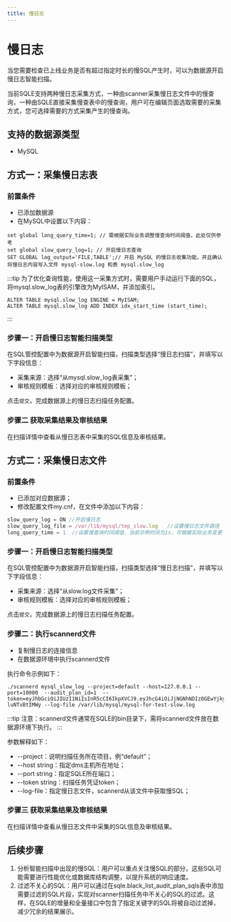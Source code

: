 ```yaml
---
title: 慢日志
---
```


# 慢日志
当您需要检查已上线业务是否有超过指定时长的慢SQL产生时，可以为数据源开启慢日志智能扫描。

当前SQLE支持两种慢日志采集方式，一种由scanner采集慢日志文件中的慢查询，一种由SQLE直接采集慢查表中的慢查询，用户可在编辑页面选取需要的采集方式，您可选择需要的方式采集产生的慢查询。

## 支持的数据源类型
* MySQL

## 方式一：采集慢日志表
### 前置条件
* 已添加数据源
* 在MySQL中设置以下内容：
```
set global long_query_time=1; // 需根据实际业务调整慢查询时间阈值，此处仅供参考
set global slow_query_log=1; // 开启慢日志查询
SET GLOBAL log_output='FILE,TABLE';// 开启 MySQL 的慢日志收集功能，并且确认将慢日志内容写入文件 mysql-slow.log 和表 mysql.slow_log
```
:::tip
为了优化查询性能，使用这一采集方式时，需要用户手动运行下面的SQL，将mysql.slow_log表的引擎改为MyISAM，并添加索引。
```
ALTER TABLE mysql.slow_log ENGINE = MyISAM;
ALTER TABLE mysql.slow_log ADD INDEX idx_start_time (start_time);
```
:::

### 步骤一：开启慢日志智能扫描类型

在SQL管控配置中为数据源开启智能扫描，扫描类型选择“慢日志扫描”，并填写以下字段信息：

* 采集来源：选择“从mysql.slow_log表采集”；
* 审核规则模板：选择对应的审核规则模板；

点击`提交`，完成数据源上的慢日志扫描任务配置。


### 步骤二 获取采集结果及审核结果
在扫描详情中查看从慢日志表中采集的SQL信息及审核结果。



## 方式二：采集慢日志文件

### 前置条件
* 已添加对应数据源；
* 修改配置文件my.cnf，在文件中添加以下内容：
```jsx title="my.cnf"
slow_query_log = ON //开启慢日志
slow_query_log_file = /var/lib/mysql/tmp_slow.log   //设置慢日志文件路径
long_query_time = 1  //设置慢查询时间阈值，当前示例时间为1s，可根据实际业务变更
```

### 步骤一：开启慢日志智能扫描类型

在SQL管控配置中为数据源开启智能扫描，扫描类型选择“慢日志扫描”，并填写以下字段信息：

* 采集来源：选择“从slow.log文件采集”；
* 审核规则模板：选择对应的审核规则模板；

点击`提交`，完成数据源上的慢日志扫描任务配置。

### 步骤二：执行scannerd文件

* 复制慢日志的连接信息
* 在数据源环境中执行scannerd文件

执行命令示例如下：

```
./scannerd mysql_slow_log --project=default --host=127.0.0.1 --port=10000  --audit_plan_id=1  --token=eyJhbGciOiJIUzI1NiIsInR5cCI6IkpXVCJ9.eyJhcG4iOiJjNGNhNDIzOGEwYjkyMzgyMGRjYzUwOWE2Zjc1ODQ5YiIsImV4cCI6MTc1NDAzNjEyOCwiaXNzIjoiYWN0aW9udGVjaCBkbXMiLCJ1aWQiOiI3MDAyMDAifQ.gUE0fNLjAJAWXK7sPydEN8zQ96gStxa-luNTvBtIMWy --log-file /var/lib/mysql/mysql-for-test-slow.log
```

:::tip
注意：scannerd文件通常在SQLE的bin目录下，需将scannerd文件放在数据源环境下执行。
::: 

参数解释如下：

* --project：说明扫描任务所在项目，例“default”；
* --host string：指定dms主机所在地址；
* --port string：指定SQLE所在端口；
* --token string：扫描任务凭证token；
* --log-file：指定慢日志文件，scannerd从该文件中获取慢SQL；

### 步骤三 获取采集结果及审核结果
在扫描详情中查看从慢日志文件中采集的SQL信息及审核结果。


## 后续步骤
1. 分析智能扫描中出现的慢SQL：用户可以重点关注慢SQL的部分，这些SQL可能需要进行性能优化或数据库结构调整，以提升系统的响应速度。
2. 过滤不关心的SQL：用户可以通过在sqle.black_list_audit_plan_sqls表中添加需要过滤的SQL片段，实现对scanner扫描任务中不关心的SQL的过滤。这样，在SQLE的增量和全量接口中包含了指定关键字的SQL将被自动过滤掉，减少冗余的结果展示。





